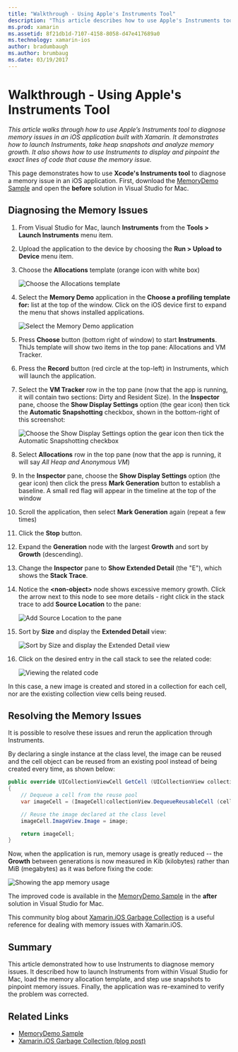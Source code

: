 ```yaml
---
title: "Walkthrough - Using Apple's Instruments Tool"
description: "This article describes how to use Apple's Instruments tool to diagnose memory issues in an iOS application built with Xamarin. It demonstrates how to launch Instruments, take heap snapshots, analyze memory growth, and more."
ms.prod: xamarin
ms.assetid: 8f21db1d-7107-4158-8058-d47e417689a0
ms.technology: xamarin-ios
author: bradumbaugh
ms.author: brumbaug
ms.date: 03/19/2017
---
```


# Walkthrough - Using Apple's Instruments Tool

_This article walks through how to use Apple’s Instruments tool to diagnose memory issues in an iOS application built with Xamarin. It demonstrates how to launch Instruments, take heap snapshots and analyze memory growth. It also shows how to use Instruments to display and pinpoint the exact lines of code that cause the memory issue._

This page demonstrates how to use **Xcode's Instruments tool** to diagnose a memory issue in an iOS application.
First, download the [MemoryDemo Sample](https://developer.xamarin.com/samples/monotouch/Profiling/MemoryDemo/) and open the
**before** solution in Visual Studio for Mac.

## Diagnosing the Memory Issues

1. From Visual Studio for Mac, launch **Instruments** from the  **Tools > Launch Instruments** menu item.
2. Upload the application to the device by choosing the  **Run > Upload to Device** menu item.
3. Choose the **Allocations** template (orange icon with white box)

    ![](walkthrough-apples-instrument-images/00-allocations-tempate.png "Choose the Allocations template")

4. Select the **Memory Demo** application in the **Choose a profiling template for:** list at the top of the window. Click on the iOS device first to expand the menu that shows installed applications.

    ![](walkthrough-apples-instrument-images/01-mem-demo.png "Select the Memory Demo application")

5. Press **Choose** button (bottom right of window) to start **Instruments**. ThiJs template will show two items in the top pane: Allocations and VM Tracker.

6. Press the **Record** button (red circle at the top-left) in Instruments, which will launch the application.

7. Select the **VM Tracker** row in the top pane (now that the app is running, it will contain two sections: Dirty and Resident Size). In the **Inspector** pane, choose the **Show Display Settings** option (the gear icon) then tick the **Automatic Snapshotting** checkbox, shown in the bottom-right of this screenshot:

    ![](walkthrough-apples-instrument-images/02-auto-snapshot.png "Choose the Show Display Settings option the gear icon then tick the Automatic Snapshotting checkbox")

8. Select **Allocations** row in the top pane (now that the app is running, it will say *All Heap and Anonymous VM*)
9. In the **Inspector** pane, choose the **Show Display Settings** option (the gear icon) then click the press **Mark Generation** button to establish a baseline. A small red flag will appear in the timeline at the top of the window
10. Scroll the application, then select **Mark Generation** again (repeat a few times)
11. Click the  **Stop** button.
12. Expand the **Generation** node with the largest **Growth** and sort by **Growth** (descending).
13. Change the **Inspector** pane to **Show Extended Detail** (the "E"), which shows the **Stack Trace**.

14. Notice the  **&lt;non-object>** node shows excessive memory growth. Click the arrow next to this node to see more details - right click in the stack trace to add **Source Location** to the pane:

    ![](walkthrough-apples-instrument-images/03-mem-growth.png "Add Source Location to the pane")

15. Sort by **Size** and display the  **Extended Detail** view:

    ![](walkthrough-apples-instrument-images/04-extended-detail.png "Sort by Size and display the  Extended Detail view")

16. Click on the desired entry in the call stack to see the related code:

    ![](walkthrough-apples-instrument-images/05-related-code.png "Viewing the related code")

In this case, a new image is created and stored in a collection for each cell, nor are the existing collection view cells being reused.

## Resolving the Memory Issues

It is possible to resolve these issues and rerun the application through Instruments.

By declaring a single instance at the class level, the image can be reused and the cell object can be reused from an existing pool instead of being created every time, as shown below:

```csharp
public override UICollectionViewCell GetCell (UICollectionView collectionView, NSIndexPath indexPath)
{
    // Dequeue a cell from the reuse pool
    var imageCell = (ImageCell)collectionView.DequeueReusableCell (cellId, indexPath);

    // Reuse the image declared at the class level
    imageCell.ImageView.Image = image;

    return imageCell;
}
```

Now, when the application is run, memory usage is greatly reduced -- the **Growth** between
generations is now measured in Kib (kilobytes) rather than MiB (megabytes) as it was before
fixing the code:

![](walkthrough-apples-instrument-images/06-reduced-memory.png "Showing the app memory usage")

The improved code is available in the [MemoryDemo Sample](https://developer.xamarin.com/samples/monotouch/Profiling/MemoryDemo/) in the
**after** solution in Visual Studio for Mac.

This community blog about [Xamarin.iOS Garbage Collection](http://c-sharx.net/2015-04-27-xamarin-ios-the-garbage-collector-and-me/)
is a useful reference for dealing with memory issues with Xamarin.iOS.

## Summary

This article demonstrated how to use Instruments to diagnose memory issues.
It described how to launch Instruments from within Visual Studio for Mac, load the memory allocation template, and
step use snapshots to pinpoint memory issues.
Finally, the application was re-examined to verify the problem was corrected.

## Related Links

- [MemoryDemo Sample](https://developer.xamarin.com/samples/monotouch/Profiling/MemoryDemo/)
- [Xamarin.iOS Garbage Collection (blog post)](http://c-sharx.net/2015-04-27-xamarin-ios-the-garbage-collector-and-me/)
